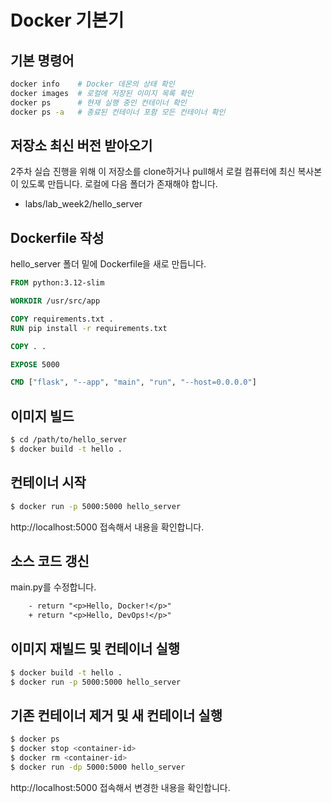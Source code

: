 # Docker 기본기

## 기본 명령어

```bash
docker info    # Docker 데몬의 상태 확인
docker images  # 로컬에 저장된 이미지 목록 확인
docker ps      # 현재 실행 중인 컨테이너 확인
docker ps -a   # 종료된 컨테이너 포함 모든 컨테이너 확인
```


## 저장소 최신 버전 받아오기 

2주차 실습 진행을 위해 이 저장소를 clone하거나 pull해서 로컬 컴퓨터에 최신 복사본이 있도록 만듭니다. 로컬에 다음 폴더가 존재해야 합니다.

- labs/lab_week2/hello_server


## Dockerfile 작성

hello_server 폴더 밑에 Dockerfile을 새로 만듭니다.

```Dockerfile
FROM python:3.12-slim

WORKDIR /usr/src/app

COPY requirements.txt .
RUN pip install -r requirements.txt

COPY . .

EXPOSE 5000

CMD ["flask", "--app", "main", "run", "--host=0.0.0.0"]
```


## 이미지 빌드
```bash
$ cd /path/to/hello_server
$ docker build -t hello .
```

## 컨테이너 시작
```bash
$ docker run -p 5000:5000 hello_server
```
http://localhost:5000 접속해서 내용을 확인합니다.

## 소스 코드 갱신
main.py를 수정합니다.
```diff
    - return "<p>Hello, Docker!</p>"
    + return "<p>Hello, DevOps!</p>"
```

## 이미지 재빌드 및 컨테이너 실행
```bash
$ docker build -t hello .
$ docker run -p 5000:5000 hello_server
```

## 기존 컨테이너 제거 및 새 컨테이너 실행
```sh
$ docker ps
$ docker stop <container-id>
$ docker rm <container-id>
$ docker run -dp 5000:5000 hello_server
```
http://localhost:5000 접속해서 변경한 내용을 확인합니다.